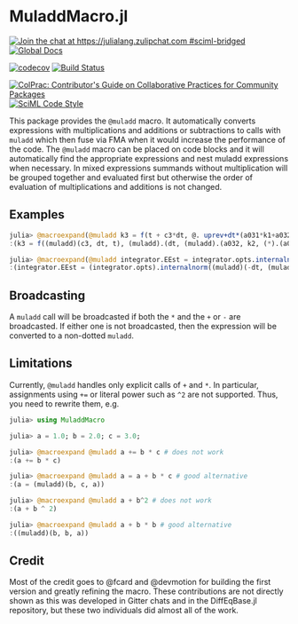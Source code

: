 # MuladdMacro.jl

[![Join the chat at https://julialang.zulipchat.com #sciml-bridged](https://img.shields.io/static/v1?label=Zulip&message=chat&color=9558b2&labelColor=389826)](https://julialang.zulipchat.com/#narrow/stream/279055-sciml-bridged)
[![Global Docs](https://img.shields.io/badge/docs-SciML-blue.svg)](https://docs.sciml.ai/dev/modules/MuladdMacro/)

[![codecov](https://codecov.io/gh/SciML/MulAddMacro.jl/branch/master/graph/badge.svg)](https://codecov.io/gh/SciML/MulAddMacro.jl)
[![Build Status](https://github.com/SciML/MulAddMacro.jl/workflows/CI/badge.svg)](https://github.com/SciML/MulAddMacro.jl/actions?query=workflow%3ACI)

[![ColPrac: Contributor's Guide on Collaborative Practices for Community Packages](https://img.shields.io/badge/ColPrac-Contributor's%20Guide-blueviolet)](https://github.com/SciML/ColPrac)
[![SciML Code Style](https://img.shields.io/static/v1?label=code%20style&message=SciML&color=9558b2&labelColor=389826)](https://github.com/SciML/SciMLStyle)

This package provides the `@muladd` macro. It automatically converts expressions
with multiplications and additions or subtractions to calls with `muladd` which then fuse via
FMA when it would increase the performance of the code. The `@muladd` macro
can be placed on code blocks and it will automatically find the appropriate
expressions and nest muladd expressions when necessary. In mixed expressions summands without multiplication 
will be grouped together and evaluated first but otherwise the order of evaluation of multiplications and additions is not changed.

## Examples

```julia
julia> @macroexpand(@muladd k3 = f(t + c3*dt, @. uprev+dt*(a031*k1+a032*k2)))
:(k3 = f((muladd)(c3, dt, t), (muladd).(dt, (muladd).(a032, k2, (*).(a031, k1)), uprev)))

julia> @macroexpand(@muladd integrator.EEst = integrator.opts.internalnorm((update - dt*(bhat1*k1 + bhat4*k4 + bhat5*k5 + bhat6*k6 + bhat7*k7 + bhat10*k10))./ @. (integrator.opts.abstol+max(abs(uprev),abs(u))*integrator.opts.reltol)))
:(integrator.EEst = (integrator.opts).internalnorm((muladd)(-dt, (muladd)(bhat10, k10, (muladd)(bhat7, k7, (muladd)(bhat6, k6, (muladd)(bhat5, k5, (muladd)(bhat4, k4, bhat1 * k1))))), update) ./ (muladd).(max.(abs.(uprev), abs.(u)), (integrator.opts).reltol, (integrator.opts).abstol)))
```

## Broadcasting

A `muladd` call will be broadcasted if both the `*` and the `+` or `-` are broadcasted.
If either one is not broadcasted, then the expression will be converted to a
non-dotted `muladd`.

## Limitations

Currently, `@muladd` handles only explicit calls of `+` and `*`. In particular, assignments
using `+=` or literal power such as `^2` are not supported. Thus, you need to rewrite them, e.g.
```julia
julia> using MuladdMacro

julia> a = 1.0; b = 2.0; c = 3.0;

julia> @macroexpand @muladd a += b * c # does not work
:(a += b * c)

julia> @macroexpand @muladd a = a + b * c # good alternative
:(a = (muladd)(b, c, a))

julia> @macroexpand @muladd a + b^2 # does not work
:(a + b ^ 2)

julia> @macroexpand @muladd a + b * b # good alternative
:((muladd)(b, b, a))
```

## Credit

Most of the credit goes to @fcard and @devmotion for building the first version
and greatly refining the macro. These contributions are not directly shown as
this was developed in Gitter chats and in the DiffEqBase.jl repository, but
these two individuals did almost all of the work.
